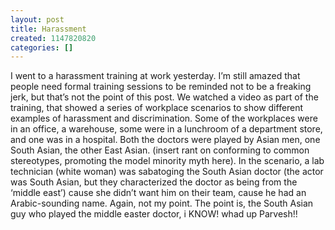 ```yaml
---
layout: post
title: Harassment
created: 1147820820
categories: []
---
```

I went to a harassment training at work yesterday. I’m still amazed that people need formal training sessions to be reminded not to be a freaking jerk, but that’s not the point of this post. We watched a video as part of the training, that showed a series of workplace scenarios to show different examples of harassment and discrimination. Some of the workplaces were in an office, a warehouse, some were in a lunchroom of a department store, and one was in a hospital. Both the doctors were played by Asian men, one South Asian, the other East Asian. (insert rant on conforming to common stereotypes, promoting the model minority myth here). In the scenario, a lab technician (white woman) was sabatoging the South Asian doctor (the actor was South Asian, but they characterized the doctor as being from the ‘middle east’) cause she didn’t want him on their team, cause he had an Arabic-sounding name. Again, not my point. The point is, the South Asian guy who played the middle easter doctor, i KNOW! whad up Parvesh!!
